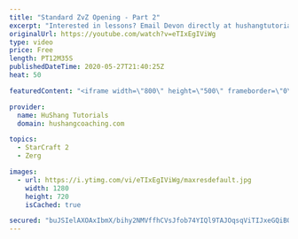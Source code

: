 ```yaml
---
title: "Standard ZvZ Opening - Part 2"
excerpt: "Interested in lessons? Email Devon directly at hushangtutorials@outlook.com ------------------------------------------------------------------------------------------------------- Want to support HuShang Tutorials directly? Patreon is a website where you can contribute a monthly donation that will help"
originalUrl: https://youtube.com/watch?v=eTIxEgIViWg
type: video
price: Free
length: PT12M35S
publishedDateTime: 2020-05-27T21:40:25Z
heat: 50

featuredContent: "<iframe width=\"800\" height=\"500\" frameborder=\"0\" src=\"https://www.youtube.com/embed/eTIxEgIViWg\" allow=\"accelerometer; autoplay; encrypted-media; gyroscope; picture-in-picture\" allowfullscreen></iframe>"

provider:
  name: HuShang Tutorials
  domain: hushangcoaching.com

topics:
  - StarCraft 2
  - Zerg

images:
  - url: https://i.ytimg.com/vi/eTIxEgIViWg/maxresdefault.jpg
    width: 1280
    height: 720
    isCached: true

secured: "buJSIelAXOAxIbmX/bihy2NMVffhCVsJfob74YIQl9TAJOqsqViTIJxeGQiBQK0M3EOcKoBI/yWGrC0p4CEIrpa1BiAgpS4QqYnubbZeTGJSIFrzi/N0bLQsM5doxwOHfJik4yzGEMjxq+0XZGhnxEfGIyMhDxhiM7EQohAzz3ccJGdd5gkBx0vFVs049pNq54G9v4uUQAVQgQOHPukZrqbjUbHg+bX+uDPe+YiPCIDt8xDz/x3LMMpieV6OfljlKNRI1sE/TtvxEc6uPwgXhjZIIeyX5wN+Z1o+iyYAKWJR3syY2BisnOxoFECJW7sTHp4RSiUl+bWGzTNy93tW45kY/jv77Ig2chXpXCFKZzdrXg/+8D2hF4oyUtlkPeqk0b4gi4xTKR3UkqyjiocVMv9zvOlA5MxfBwBAvsc9CTY=;jkkMcLgU0JJNcb4ojFWiIg=="
---
```


